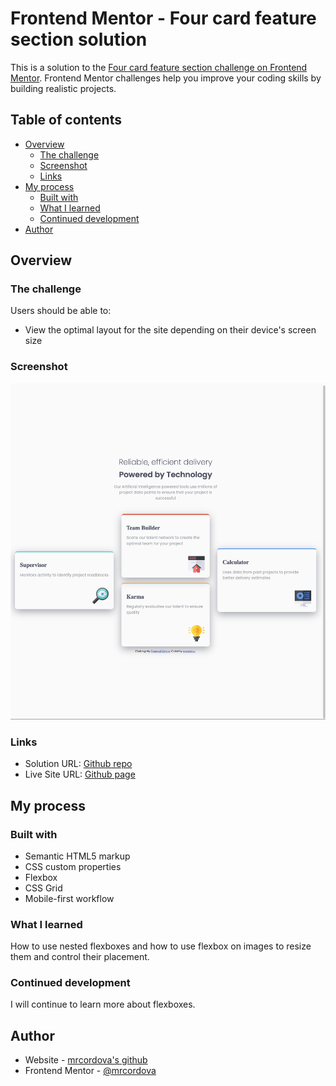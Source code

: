 # Frontend Mentor - Four card feature section solution

This is a solution to the [Four card feature section challenge on Frontend Mentor](https://www.frontendmentor.io/challenges/four-card-feature-section-weK1eFYK). Frontend Mentor challenges help you improve your coding skills by building realistic projects.

## Table of contents

- [Overview](#overview)
  - [The challenge](#the-challenge)
  - [Screenshot](#screenshot)
  - [Links](#links)
- [My process](#my-process)
  - [Built with](#built-with)
  - [What I learned](#what-i-learned)
  - [Continued development](#continued-development)
- [Author](#author)

## Overview

### The challenge

Users should be able to:

- View the optimal layout for the site depending on their device's screen size

### Screenshot

![](images/screenshot.png)

### Links

- Solution URL: [Github repo](https://github.com/mrcordova/four-card-feature-section)
- Live Site URL: [Github page](https://mrcordova.github.io/four-card-feature-section/)

## My process

### Built with

- Semantic HTML5 markup
- CSS custom properties
- Flexbox
- CSS Grid
- Mobile-first workflow

### What I learned

How to use nested flexboxes and how to use flexbox on images to resize them and control their placement.

### Continued development

I will continue to learn more about flexboxes.

## Author

- Website - [mrcordova's github](https://github.com/mrcordova)
- Frontend Mentor - [@mrcordova](https://www.frontendmentor.io/profile/mrcordova)
